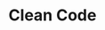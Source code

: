 ---
title: Clean Code
description: I like to write Clean Code. I post experiences from my career writing clean code with this.

# Badge style
style:
    background: "#0073c0ff"
    color: "#fff"
---